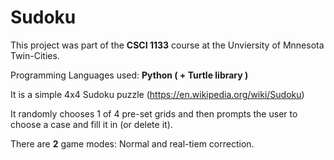 # Sudoku

This project was part of the **CSCI 1133** course at the Unviersity of Mnnesota Twin-Cities.

Programming Languages used: **Python ( + Turtle library )**

It is a simple 4x4 Sudoku puzzle (https://en.wikipedia.org/wiki/Sudoku)

It randomly chooses 1 of 4 pre-set grids and then prompts the user to choose a case and fill it in (or delete it).

There are **2** game modes: Normal and real-tiem correction.
